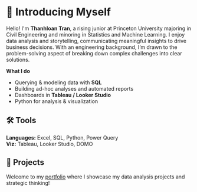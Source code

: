 # 👋 Introducing Myself

Hello! I'm **Thanhloan Tran**, a rising junior at Princeton University majoring in Civil Engineering and minoring in Statistics and Machine Learning. 
I enjoy data analysis and storytelling, communicating meaningful insights to drive business decisions. With an engineering background, I’m drawn to the problem-solving aspect of breaking down complex challenges into clear solutions. 

**What I do**
- Querying & modeling data with **SQL**
- Building ad-hoc analyses and automated reports
- Dashboards in **Tableau / Looker Studio**
- Python for analysis & visualization

## 🛠️ Tools
**Languages:** Excel, SQL, Python, Power Query  
**Viz:** Tableau, Looker Studio, DOMO

## 🧩 Projects
Welcome to my [portfolio](https://github.com/thanhloantran005/Portfolio/blob/main/README.md) where I showcase my data analysis projects and strategic thinking!




